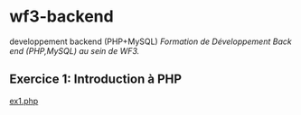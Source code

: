 # wf3-backend
developpement backend (PHP+MySQL)
*Formation de Développement Back end (PHP,MySQL) au sein de WF3.*
## Exercice 1: Introduction à PHP
[ex1.php](exercices/ex1.php "Introduction à PHP")
